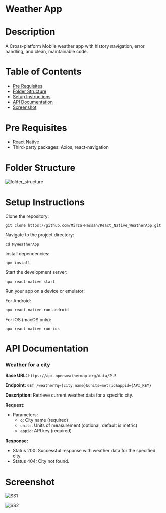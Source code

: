 # Weather App 

# Description
A Cross-platform Mobile weather app with history navigation, error handling, and clean, maintainable code.

# Table of Contents

- [Pre Requisites](#pre-requisites)
- [Folder Structure](#folder-structure)
- [Setup Instructions](#setup-instructions)
- [API Documentation](#api-documentation)
- [Screenshot](#screenshot)

# Pre Requisites

- React Native
- Third-party packages: Axios, react-navigation

# Folder Structure
![folder_structure](https://github.com/Mirza-Hassan/React_Native_WeatherApp/assets/17096257/7ae4154f-2119-4a34-9008-0c990976383a)

# Setup Instructions

Clone the repository:
```
git clone https://github.com/Mirza-Hassan/React_Native_WeatherApp.git
```
Navigate to the project directory:
```
cd MyWeatherApp
```
Install dependencies:
```
npm install
```
Start the development server:
```
npx react-native start
```
Run your app on a device or emulator:

For Android:
```
npx react-native run-android
```
For iOS (macOS only):
```
npx react-native run-ios
```

# API Documentation

### Weather for a city

**Base URL:** `https://api.openweathermap.org/data/2.5`

**Endpoint:** `GET /weather?q={city name}&units=metric&appid={API_KEY}`

**Description:** Retrieve current weather data for a specific city.

**Request:**
- Parameters:
  - `q`: City name (required)
  - `units`: Units of measurement (optional, default is metric)
  - `appid`: API key (required)

**Response:**
- Status 200: Successful response with weather data for the specified city.
- Status 404: City not found.

# Screenshot

![SS1](https://github.com/Mirza-Hassan/React_Native_WeatherApp/assets/17096257/035cae00-d308-4b08-9448-516732a2265e)

![SS2](https://github.com/Mirza-Hassan/React_Native_WeatherApp/assets/17096257/a1c74656-f725-424f-bb4d-7fd18d9b8a6d)


